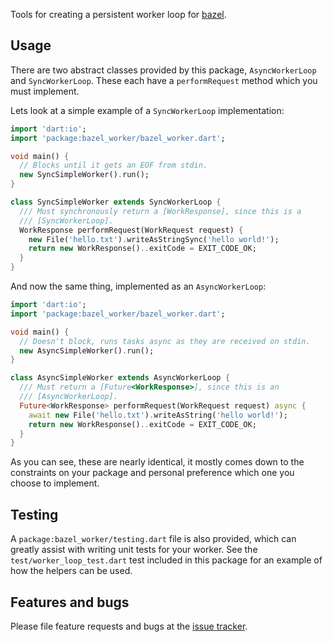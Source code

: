 Tools for creating a persistent worker loop for [bazel](https://bazel.build/).

## Usage

There are two abstract classes provided by this package, `AsyncWorkerLoop` and
`SyncWorkerLoop`. These each have a `performRequest` method which you must
implement.

Lets look at a simple example of a `SyncWorkerLoop` implementation:

```dart
import 'dart:io';
import 'package:bazel_worker/bazel_worker.dart';

void main() {
  // Blocks until it gets an EOF from stdin.
  new SyncSimpleWorker().run();
}

class SyncSimpleWorker extends SyncWorkerLoop {
  /// Must synchronously return a [WorkResponse], since this is a
  /// [SyncWorkerLoop].
  WorkResponse performRequest(WorkRequest request) {
    new File('hello.txt').writeAsStringSync('hello world!');
    return new WorkResponse()..exitCode = EXIT_CODE_OK;
  }
}
```

And now the same thing, implemented as an `AsyncWorkerLoop`:

```dart
import 'dart:io';
import 'package:bazel_worker/bazel_worker.dart';

void main() {
  // Doesn't block, runs tasks async as they are received on stdin.
  new AsyncSimpleWorker().run();
}

class AsyncSimpleWorker extends AsyncWorkerLoop {
  /// Must return a [Future<WorkResponse>], since this is an
  /// [AsyncWorkerLoop].
  Future<WorkResponse> performRequest(WorkRequest request) async {
    await new File('hello.txt').writeAsString('hello world!');
    return new WorkResponse()..exitCode = EXIT_CODE_OK;
  }
}
```

As you can see, these are nearly identical, it mostly comes down to the
constraints on your package and personal preference which one you choose to
implement.

## Testing

A `package:bazel_worker/testing.dart` file is also provided, which can greatly
assist with writing unit tests for your worker. See the
`test/worker_loop_test.dart` test included in this package for an example of how
the helpers can be used.

## Features and bugs

Please file feature requests and bugs at the [issue tracker][tracker].

[tracker]: https://github.com/dart-lang/bazel_worker/issues
